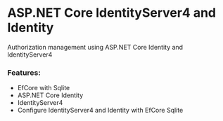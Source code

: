# ASP.NET Core IdentityServer4 and Identity
Authorization management using ASP.NET Core Identity and IdentityServer4

### Features: 
- EfCore with Sqlite
- ASP.NET Core Identity
- IdentityServer4
- Configure IdentityServer4 and Identity with EfCore Sqlite


